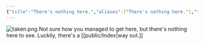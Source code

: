 ```yaml
---
{"title":"There's nothing here.","aliases":["There's nothing here."],"tags":null,"type":"other","dg-home":false,"dg-pinned":false,"dg-home-link":false,"dg-publish":true,"created-date":"2025-05-08T08:54:14","updated-date":"2025-05-08T09:26:19","linter-yaml-title-alias":"There's nothing here.","dg-permalink":"404.html","dg-path":"404.md","permalink":"/404.html/","dgPassFrontmatter":true}
---
```




![taken.png](/img/user/attachments/taken.png)
Not sure how you managed to get here, but there's nothing here to see. Luckily, there's a [[public/Index\|way out.]]
